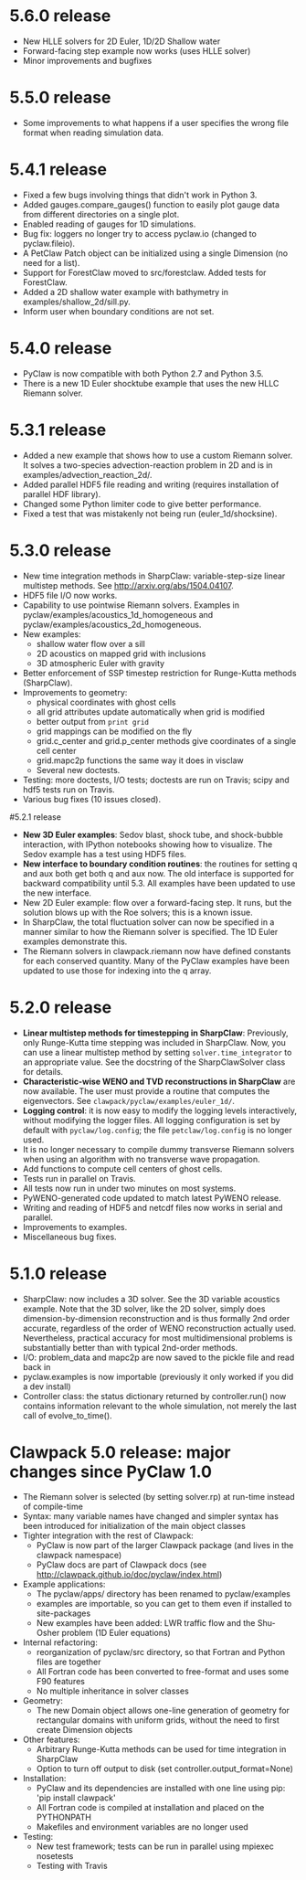 # 5.6.0 release
- New HLLE solvers for 2D Euler, 1D/2D Shallow water
- Forward-facing step example now works (uses HLLE solver)
- Minor improvements and bugfixes

# 5.5.0 release
- Some improvements to what happens if a user specifies the wrong file format when reading simulation data.

# 5.4.1 release
- Fixed a few bugs involving things that didn't work in Python 3.
- Added gauges.compare_gauges() function to easily plot gauge data from different directories on a single plot.
- Enabled reading of gauges for 1D simulations.
- Bug fix: loggers no longer try to access pyclaw.io (changed to pyclaw.fileio).
- A PetClaw Patch object can be initialized using a single Dimension (no need for a list).
- Support for ForestClaw moved to src/forestclaw.  Added tests for ForestClaw.
- Added a 2D shallow water example with bathymetry in examples/shallow_2d/sill.py.
- Inform user when boundary conditions are not set.

# 5.4.0 release
- PyClaw is now compatible with both Python 2.7 and Python 3.5.
- There is a new 1D Euler shocktube example that uses the new HLLC Riemann solver.

# 5.3.1 release
- Added a new example that shows how to use a custom Riemann solver.
  It solves a two-species advection-reaction problem in 2D and is in 
  examples/advection_reaction_2d/.
- Added parallel HDF5 file reading and writing (requires installation of parallel HDF library).
- Changed some Python limiter code to give better performance.
- Fixed a test that was mistakenly not being run (euler_1d/shocksine).


# 5.3.0 release
- New time integration methods in SharpClaw: variable-step-size linear multistep methods.  See http://arxiv.org/abs/1504.04107.
- HDF5 file I/O now works.
- Capability to use pointwise Riemann solvers.  Examples in pyclaw/examples/acoustics_1d_homogeneous
  and pyclaw/examples/acoustics_2d_homogeneous.
- New examples:
  - shallow water flow over a sill
  - 2D acoustics on mapped grid with inclusions
  - 3D atmospheric Euler with gravity
- Better enforcement of SSP timestep restriction for Runge-Kutta methods (SharpClaw).
- Improvements to geometry:
    - physical coordinates with ghost cells
    - all grid attributes update automatically when grid is modified
    - better output from `print grid`
    - grid mappings can be modified on the fly
    - grid.c_center and grid.p_center methods give coordinates of a single cell center
    - grid.mapc2p functions the same way it does in visclaw
    - Several new doctests.
- Testing: more doctests, I/O tests; doctests are run on Travis; scipy and hdf5 tests run on Travis.
- Various bug fixes (10 issues closed).

#5.2.1 release

- **New 3D Euler examples**: Sedov blast, shock tube, and shock-bubble interaction, with IPython notebooks showing how to visualize.  The Sedov example has a test using HDF5 files.
- **New interface to boundary condition routines**: the routines for setting q and aux both get both q and aux now.  The old interface is supported for backward compatibility until 5.3.  All examples have been updated to use the new interface.
- New 2D Euler example: flow over a forward-facing step.  It runs, but the solution blows up with the Roe solvers; this is a known issue.
- In SharpClaw, the total fluctuation solver can now be specified in a manner similar to how the Riemann solver is specified.  The 1D Euler examples demonstrate this.
- The Riemann solvers in clawpack.riemann now have defined constants for each conserved quantity.  Many of the PyClaw examples have been updated to use those for indexing into the q array.

# 5.2.0 release

- **Linear multistep methods for timestepping in SharpClaw**: 
  Previously, only Runge-Kutta time stepping was included in SharpClaw.
  Now, you can use a linear multistep method by setting `solver.time_integrator`
  to an appropriate value.  See the docstring of the SharpClawSolver class for
  details.
- **Characteristic-wise WENO and TVD reconstructions in SharpClaw** are now available.
  The user must provide a routine that computes the eigenvectors.  See 
  `clawpack/pyclaw/examples/euler_1d/`.
- **Logging control**: it is now easy to modify the logging levels interactively,
  without modifying the logger files.  All logging configuration is
  set by default with `pyclaw/log.config`; the file `petclaw/log.config` is
  no longer used.
- It is no longer necessary to compile dummy transverse Riemann solvers when using
  an algorithm with no transverse wave propagation.
- Add functions to compute cell centers of ghost cells.
- Tests run in parallel on Travis.
- All tests now run in under two minutes on most systems.
- PyWENO-generated code updated to match latest PyWENO release.
- Writing and reading of HDF5 and netcdf files now works in serial and parallel.
- Improvements to examples.
- Miscellaneous bug fixes.


# 5.1.0 release

- SharpClaw: now includes a 3D solver.  See the 3D variable acoustics example.
  Note that the 3D solver, like the 2D solver, simply does dimension-by-dimension
  reconstruction and is thus formally 2nd order accurate, regardless of the
  order of WENO reconstruction actually used.  Nevertheless, practical accuracy for
  most multidimensional problems is substantially better than with typical 2nd-order methods.
- I/O: problem_data and mapc2p are now saved to the pickle file and read back in
- pyclaw.examples is now importable (previously it only worked if you did a dev install)
- Controller class: the status dictionary returned by controller.run() now contains
  information relevant to the whole simulation, not merely the last call of evolve_to_time().

# Clawpack 5.0 release: major changes since PyClaw 1.0

- The Riemann solver is selected (by setting solver.rp) at run-time instead of compile-time
- Syntax: many variable names have changed and simpler syntax has been
  introduced for initialization of the main object classes
- Tighter integration with the rest of Clawpack:
    - PyClaw is now part of the larger Clawpack package (and lives in the clawpack namespace)
    - PyClaw docs are part of Clawpack docs (see http://clawpack.github.io/doc/pyclaw/index.html)
- Example applications:
    - The pyclaw/apps/ directory has been renamed to pyclaw/examples
    - examples are importable, so you can get to them even if installed to site-packages
    - New examples have been added: LWR traffic flow and the Shu-Osher problem (1D Euler equations)
- Internal refactoring:
    - reorganization of pyclaw/src directory, so that Fortran and Python files are together
    - All Fortran code has been converted to free-format and uses some F90 features
    - No multiple inheritance in solver classes
- Geometry:
    - The new Domain object allows one-line generation of geometry for
      rectangular domains with uniform grids, without the need to first create
      Dimension objects
- Other features:
    - Arbitrary Runge-Kutta methods can be used for time integration in SharpClaw
    - Option to turn off output to disk (set controller.output_format=None)
- Installation:
    - PyClaw and its dependencies are installed with one line using pip: 'pip install clawpack'
    - All Fortran code is compiled at installation and placed on the PYTHONPATH
    - Makefiles and environment variables are no longer used
- Testing:
    - New test framework; tests can be run in parallel using mpiexec nosetests
    - Testing with Travis
